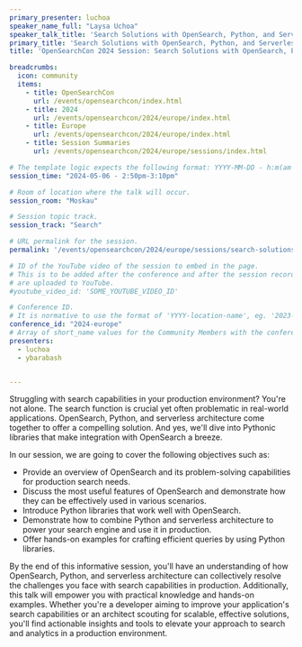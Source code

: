 ```yaml
---
primary_presenter: luchoa
speaker_name_full: "Laysa Uchoa"
speaker_talk_title: 'Search Solutions with OpenSearch, Python, and Serverless'
primary_title: 'Search Solutions with OpenSearch, Python, and Serverless'
title: 'OpenSearchCon 2024 Session: Search Solutions with OpenSearch, Python, and Serverless'

breadcrumbs:
  icon: community
  items:
    - title: OpenSearchCon
      url: /events/opensearchcon/index.html
    - title: 2024
      url: /events/opensearchcon/2024/europe/index.html
    - title: Europe
      url: /events/opensearchcon/2024/europe/index.html
    - title: Session Summaries
      url: /events/opensearchcon/2024/europe/sessions/index.html

# The template logic expects the following format: YYYY-MM-DD - h:m(am|pm)-(h:m(am|pm))
session_time: "2024-05-06 - 2:50pm-3:10pm"

# Room of location where the talk will occur.
session_room: "Moskau"

# Session topic track.
session_track: "Search"

# URL permalink for the session.
permalink: '/events/opensearchcon/2024/europe/sessions/search-solutions-with-opensearch-python-and-serverless.html'

# ID of the YouTube video of the session to embed in the page.
# This is to be added after the conference and after the session recordings
# are uploaded to YouTube.
#youtube_video_id: 'SOME_YOUTUBE_VIDEO_ID'

# Conference ID.
# It is normative to use the format of 'YYYY-location-name', eg. '2023-north-america'.
conference_id: "2024-europe"
# Array of short_name values for the Community Members with the conference_speaker persona whom are presenting the session. This includes the primary_speaker indicated above and any other presenters (if any).
presenters:
  - luchoa
  - ybarabash


---
```


Struggling with search capabilities in your production environment? You're not alone. The search function is crucial yet often problematic in real-world applications. OpenSearch, Python, and serverless architecture come together to offer a compelling solution. And yes, we'll dive into Pythonic libraries that make integration with OpenSearch a breeze.

In our session, we are going to cover the following objectives such as:
- Provide an overview of OpenSearch and its problem-solving capabilities for production search needs.
- Discuss the most useful features of OpenSearch and demonstrate how they can be effectively used in various scenarios.
- Introduce Python libraries that work well with OpenSearch.
- Demonstrate how to combine Python and serverless architecture to power your search engine and use it in production.
- Offer hands-on examples for crafting efficient queries by using Python libraries.

By the end of this informative session, you'll have an understanding of how OpenSearch, Python, and serverless architecture can collectively resolve the challenges you face with search capabilities in production. Additionally, this talk will empower you with practical knowledge and hands-on examples. Whether you're a developer aiming to improve your application's search capabilities or an architect scouting for scalable, effective solutions, you'll find actionable insights and tools to elevate your approach to search and analytics in a production environment.